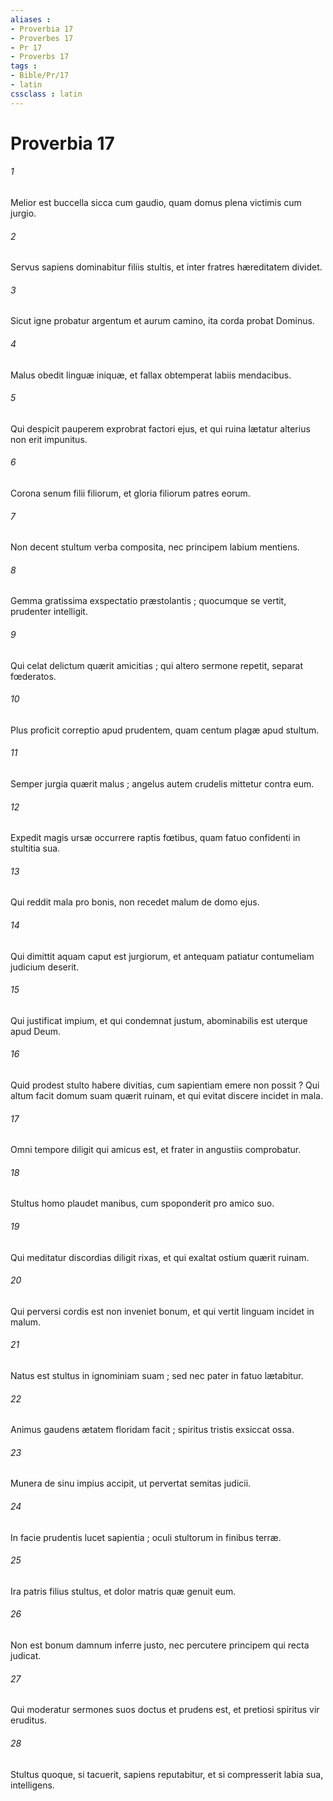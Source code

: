 ```yaml
---
aliases : 
- Proverbia 17
- Proverbes 17
- Pr 17
- Proverbs 17
tags : 
- Bible/Pr/17
- latin
cssclass : latin
---
```


# Proverbia 17

###### 1
Melior est buccella sicca cum gaudio, quam domus plena victimis cum jurgio.
###### 2
Servus sapiens dominabitur filiis stultis, et inter fratres hæreditatem dividet.
###### 3
Sicut igne probatur argentum et aurum camino, ita corda probat Dominus.
###### 4
Malus obedit linguæ iniquæ, et fallax obtemperat labiis mendacibus.
###### 5
Qui despicit pauperem exprobrat factori ejus, et qui ruina lætatur alterius non erit impunitus.
###### 6
Corona senum filii filiorum, et gloria filiorum patres eorum.
###### 7
Non decent stultum verba composita, nec principem labium mentiens.
###### 8
Gemma gratissima exspectatio præstolantis ; quocumque se vertit, prudenter intelligit.
###### 9
Qui celat delictum quærit amicitias ; qui altero sermone repetit, separat fœderatos.
###### 10
Plus proficit correptio apud prudentem, quam centum plagæ apud stultum.
###### 11
Semper jurgia quærit malus ; angelus autem crudelis mittetur contra eum.
###### 12
Expedit magis ursæ occurrere raptis fœtibus, quam fatuo confidenti in stultitia sua.
###### 13
Qui reddit mala pro bonis, non recedet malum de domo ejus.
###### 14
Qui dimittit aquam caput est jurgiorum, et antequam patiatur contumeliam judicium deserit.
###### 15
Qui justificat impium, et qui condemnat justum, abominabilis est uterque apud Deum.
###### 16
Quid prodest stulto habere divitias, cum sapientiam emere non possit ? Qui altum facit domum suam quærit ruinam, et qui evitat discere incidet in mala.
###### 17
Omni tempore diligit qui amicus est, et frater in angustiis comprobatur.
###### 18
Stultus homo plaudet manibus, cum spoponderit pro amico suo.
###### 19
Qui meditatur discordias diligit rixas, et qui exaltat ostium quærit ruinam.
###### 20
Qui perversi cordis est non inveniet bonum, et qui vertit linguam incidet in malum.
###### 21
Natus est stultus in ignominiam suam ; sed nec pater in fatuo lætabitur.
###### 22
Animus gaudens ætatem floridam facit ; spiritus tristis exsiccat ossa.
###### 23
Munera de sinu impius accipit, ut pervertat semitas judicii.
###### 24
In facie prudentis lucet sapientia ; oculi stultorum in finibus terræ.
###### 25
Ira patris filius stultus, et dolor matris quæ genuit eum.
###### 26
Non est bonum damnum inferre justo, nec percutere principem qui recta judicat.
###### 27
Qui moderatur sermones suos doctus et prudens est, et pretiosi spiritus vir eruditus.
###### 28
Stultus quoque, si tacuerit, sapiens reputabitur, et si compresserit labia sua, intelligens.
